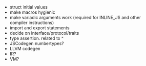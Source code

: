 - struct initial values
- make macros hygienic
- make variadic arguments work (required for INLINE_JS and other compiler instructions)
- import and export statements
- decide on interface/protocol/traits
- type assertion. related to ^
- JSCodegen numbertypes?
- LLVM codegen
- IR?
- VM?
